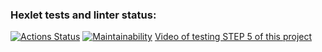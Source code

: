 ### Hexlet tests and linter status:
[![Actions Status](https://github.com/R00tl33t/java-project-61/actions/workflows/hexlet-check.yml/badge.svg)](https://github.com/R00tl33t/java-project-61/actions)
[![Maintainability](https://api.codeclimate.com/v1/badges/1fdd0f93d471b39be8a9/maintainability)](https://codeclimate.com/github/R00tl33t/java-project-61/maintainability)
[Video of testing STEP 5 of this project]( https://asciinema.org/a/nyoWAtGLuDa7EI0b0IhW5GHrs)
